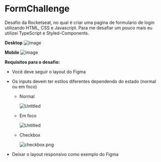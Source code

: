 # FormChallenge

Desafio da Rocketseat, no qual é criar uma pagina de formulario de login utilizando HTML, CSS e Javascript. 
Para me desafiar um pouco mais eu utilizei TypeScript e Styled-Components.

**Desktop**
![image](https://user-images.githubusercontent.com/63562960/215899986-73549e5f-348b-4a4b-b3fa-539a790bf42c.png)

**Mobile**
![image](https://user-images.githubusercontent.com/63562960/215900166-5d9d9f11-ca29-416d-b9ab-c9ce1b0e4545.png)


**Requisitos para o desafio:**

- Você deve seguir o layout do Figma
- Os inputs devem ter estilos diferentes dependendo do estado (normal ou em foco)
    - Normal
        
        ![Untitled](https://s3-us-west-2.amazonaws.com/secure.notion-static.com/88ea5b9b-f27a-4207-83c9-bdb39b3a4399/Untitled.png)
        
    - Em foco
        
        ![Untitled](https://s3-us-west-2.amazonaws.com/secure.notion-static.com/ad4f74bc-5a8f-4eb0-97d0-d3cc8f520bd5/Untitled.png)
        
    - Checkbox
        
        ![checkbox.png](https://s3-us-west-2.amazonaws.com/secure.notion-static.com/bb17420c-5053-4057-b154-ab2c5133899c/checkbox.png)
        
- Deixar o layout responsivo como exemplo do Figma
